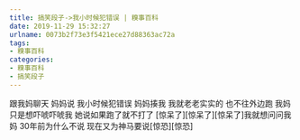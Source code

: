 ```yaml
---
title: 搞笑段子->我小时候犯错误 | 糗事百科
date: 2019-11-29 15:32:27
urlname: 0073b2f73e3f5421ece27d88363ac72a
tags: 
- 糗事百科
categories:
- 糗事百科
- 搞笑段子
---
```

跟我妈聊天 妈妈说 我小时候犯错误 妈妈揍我 我就老老实实的 也不往外边跑 我妈只是想吓唬吓唬我 她说如果跑了就不打了 [惊呆了][惊呆了][惊呆了]我就想问问我妈 30年前为什么不说 现在又为神马要说[惊恐][惊恐]


